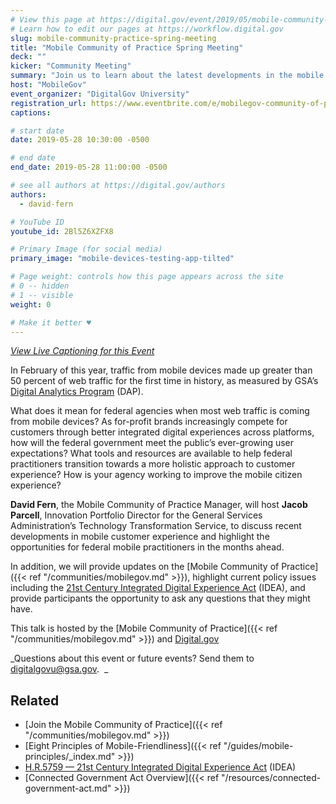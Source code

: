 ```yaml
---
# View this page at https://digital.gov/event/2019/05/mobile-community-practice-spring-meeting
# Learn how to edit our pages at https://workflow.digital.gov
slug: mobile-community-practice-spring-meeting
title: "Mobile Community of Practice Spring Meeting"
deck: ""
kicker: "Community Meeting"
summary: "Join us to learn about the latest developments in the mobile citizen experience. and discuss recent developments and highlight opportunities"
host: "MobileGov"
event_organizer: "DigitalGov University"
registration_url: https://www.eventbrite.com/e/mobilegov-community-of-practice-spring-meeting-registration-62013325526
captions: 

# start date
date: 2019-05-28 10:30:00 -0500

# end date
end_date: 2019-05-28 11:00:00 -0500

# see all authors at https://digital.gov/authors
authors: 
  - david-fern

# YouTube ID
youtube_id: 2Bl5Z6XZFX8

# Primary Image (for social media)
primary_image: "mobile-devices-testing-app-tilted"

# Page weight: controls how this page appears across the site
# 0 -- hidden
# 1 -- visible
weight: 0

# Make it better ♥
---
```


_[View Live Captioning for this Event](https://www.captionedtext.com/client/event.aspx?EventID=4040414&CustomerID=321)_

In February of this year, traffic from mobile devices made up greater than 50 percent of web traffic for the first time in history, as measured by GSA’s [Digital Analytics Program](https://analytics.usa.gov/) (DAP).

What does it mean for federal agencies when most web traffic is coming from mobile devices? As for-profit brands increasingly compete for customers through better integrated digital experiences across platforms, how will the federal government meet the public’s ever-growing user expectations? What tools and resources are available to help federal practitioners transition towards a more holistic approach to customer experience? How is your agency working to improve the mobile citizen experience?

**David Fern**, the Mobile Community of Practice Manager, will host **Jacob Parcell**, Innovation Portfolio Director for the General Services Administration’s Technology Transformation Service, to discuss recent developments in mobile customer experience and highlight the opportunities for federal mobile practitioners in the months ahead.   

In addition, we will provide updates on the [Mobile Community of Practice]({{< ref "/communities/mobilegov.md" >}}), highlight current policy issues including the [21st Century Integrated Digital Experience Act](https://www.congress.gov/bill/115th-congress/house-bill/5759/text) (IDEA), and provide participants the opportunity to ask any questions that they might have.

This talk is hosted by the [Mobile Community of Practice]({{< ref "/communities/mobilegov.md" >}}) and [Digital.gov](https://digital.gov)

_Questions about this event or future events? Send them to [digitalgovu@gsa.gov](mailto:digitalgovu@gsa.gov).  _


## Related

- [Join the Mobile Community of Practice]({{< ref "/communities/mobilegov.md" >}})
- [Eight Principles of Mobile-Friendliness]({{< ref "/guides/mobile-principles/_index.md" >}})
- [H.R.5759 — 21st Century Integrated Digital Experience Act](https://www.congress.gov/bill/115th-congress/house-bill/5759/text) (IDEA)
- [Connected Government Act Overview]({{< ref "/resources/connected-government-act.md" >}})
